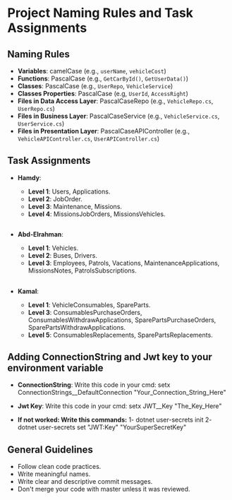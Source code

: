 # Project Naming Rules and Task Assignments

## Naming Rules

- **Variables**: camelCase (e.g., `userName`, `vehicleCost`)
- **Functions**: PascalCase (e.g., `GetCarById()`, `GetUserData()`)
- **Classes**: PascalCase (e.g., `UserRepo`, `VehicleService`)
- **Classes Properties**: PascalCase (e.g, `UserId`, `AccessRight`)
- **Files in Data Access Layer**: PascalCaseRepo (e.g., `VehicleRepo.cs`, `UserRepo.cs`)
- **Files in Business Layer**: PascalCaseService (e.g., `VehicleService.cs`, `UserService.cs`)
- **Files in Presentation Layer**: PascalCaseAPIController (e.g., `VehicleAPIController.cs`, `UserAPIController.cs`)

## Task Assignments

- **Hamdy**:

  - **Level 1**: Users, Applications.
  - **Level 2**: JobOrder.
  - **Level 3**: Maintenance, Missions.
  - **Level 4**: MissionsJobOrders, MissionsVehicles.

  ##

- **Abd-Elrahman**:

  - **Level 1**: Vehicles.
  - **Level 2**: Buses, Drivers.
  - **Level 3**: Employees, Patrols, Vacations, MaintenanceApplications, MissionsNotes, PatrolsSubscriptions.

  ##

- **Kamal**:
  - **Level 1**: VehicleConsumables, SpareParts.
  - **Level 3**: ConsumablesPurchaseOrders, ConsumablesWithdrawApplications, SparePartsPurchaseOrders, SparePartsWithdrawApplications.
  - **Level 5**: ConsumablesReplacements, SparePartsReplacements.


## Adding ConnectionString and Jwt key to your environment variable
- **ConnectionString**: 
Write this code in your cmd: setx ConnectionStrings__DefaultConnection "Your_Connection_String_Here"

- **Jwt Key**:
Write this code in your cmd: setx JWT__Key "The_Key_Here"
- **If not worked: Write this commands:**
1- dotnet user-secrets init
2- dotnet user-secrets set "JWT:Key" "YourSuperSecretKey"



## General Guidelines

- Follow clean code practices.
- Write meaningful names.
- Write clear and descriptive commit messages.
- Don't merge your code with master unless it was reviewed.
